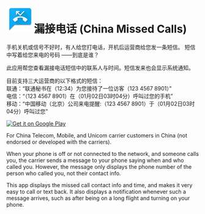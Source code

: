 ![Icon](./app/src/main/res/drawable-hdpi/ic_launcher.png)漏接电话 (China Missed Calls)
=========
手机关机或信号不好时，有人给您打电话，开机后运营商给您发一条短信。
短信中写着给您来电的号码 ——到底是谁？

此应用帮您查看漏接电话短信中的联系人与时间。短信发来也会显示系统通知。

目前支持三大运营商的以下格式的短信：  
联通：“联通秘书在（12:34）为您接待了一位访客（123 4567 8901）”  
电信：“（123 4567 8901）在（01月02日03时04分）呼叫过您的手机”  
移动：“中国移动（北京）公司来电提醒:（123 4567 8901）于（01月02日03时04分）呼叫过您”

[![Get it on Google Play](http://developer.android.com/images/brand/en_generic_rgb_wo_60.png)](https://play.google.com/store/apps/details?id=com.pluscubed.mishuzhushou)

For China Telecom, Mobile, and Unicom carrier customers in China (not endorsed or developed with the carriers). 

When your phone is off or not connected to the network, and someone calls you, the carrier sends a message to your phone saying when and who called you. However, the message only displays the phone number of the person who called you, not their contact info. 

This app displays the missed call contact info and time, and makes it very easy to call or text back. It also displays a notification whenever such a message arrives, such as after being on a long flight and turning on your phone.




